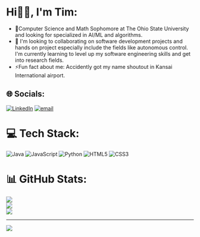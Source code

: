 # Hi👋🏼, I'm Tim:
- 🔭Computer Science and Math Sophomore at The Ohio State University and looking for specialized in AI/ML and algorithms.
- 🌱 I'm looking to collaborating on software development projects and hands on project especially include the fields like autonomous control.<br>I'm currently learning to level up my software engineering skills and get into research fields.
- ⚡Fun fact about me: Accidently got my name shoutout in Kansai International airport.   


## 🌐 Socials:
[![LinkedIn](https://img.shields.io/badge/LinkedIn-%230077B5.svg?logo=linkedin&logoColor=white)](www.linkedin.com/in/tingwei-tim-hsu) [![email](https://img.shields.io/badge/Email-D14836?logo=gmail&logoColor=white)](mailto:tinlweihsu.0131@gmail.com) 

# 💻 Tech Stack:
![Java](https://img.shields.io/badge/java-%23ED8B00.svg?style=for-the-badge&logo=openjdk&logoColor=white) ![JavaScript](https://img.shields.io/badge/javascript-%23323330.svg?style=for-the-badge&logo=javascript&logoColor=%23F7DF1E) ![Python](https://img.shields.io/badge/python-3670A0?style=for-the-badge&logo=python&logoColor=ffdd54) ![HTML5](https://img.shields.io/badge/html5-%23E34F26.svg?style=for-the-badge&logo=html5&logoColor=white) ![CSS3](https://img.shields.io/badge/css3-%231572B6.svg?style=for-the-badge&logo=css3&logoColor=white)
# 📊 GitHub Stats:
![](https://github-readme-stats.vercel.app/api?username=Ting-WeiTimHsu&theme=dark&hide_border=true&include_all_commits=true&count_private=false)<br/>
![](https://nirzak-streak-stats.vercel.app/?user=Ting-WeiTimHsu&theme=dark&hide_border=true)<br/>
![](https://github-readme-stats.vercel.app/api/top-langs/?username=Ting-WeiTimHsu&theme=dark&hide_border=true&include_all_commits=true&count_private=false&layout=compact)

---
[![](https://visitcount.itsvg.in/api?id=Ting-WeiTimHsu&icon=0&color=0)](https://visitcount.itsvg.in)

<!-- Proudly created with GPRM ( https://gprm.itsvg.in ) -->

<!--
**Ting-WeiTimHsu/Ting-WeiTimHsu** is a ✨ _special_ ✨ repository because its `README.md` (this file) appears on your GitHub profile.

Here are some ideas to get you started:

- 🔭 I’m currently working on ...
- 🌱 I’m currently learning ...
- 👯 I’m looking to collaborate on ...
- 🤔 I’m looking for help with ...
- 💬 Ask me about ...
- 📫 How to reach me: ...
- 😄 Pronouns: ...
- ⚡ Fun fact: ...
-->
